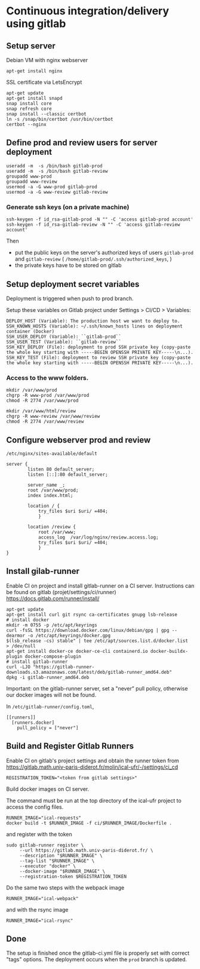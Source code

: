 # Continuous integration/delivery using gitlab

## Setup server

Debian VM with nginx webserver

```
apt-get install nginx
```


SSL certificate via LetsEncrypt
```
apt-get update
apt-get install snapd
snap install core
snap refresh core
snap install --classic certbot
ln -s /snap/bin/certbot /usr/bin/certbot
certbot --nginx
```

## Define prod and review users for server deployment

```
useradd -m  -s /bin/bash gitlab-prod
useradd -m  -s /bin/bash gitlab-review
groupadd www-prod
groupadd www-review
usermod -a -G www-prod gitlab-prod
usermod -a -G www-review gitlab-review
```

### Generate ssh keys (on a private machine)
```
ssh-keygen -f id_rsa-gitlab-prod -N "" -C 'access gitlab-prod account'
ssh-keygen -f id_rsa-gitlab-review -N "" -C 'access gitlab-review account'
```

Then
- put the public keys on the server's
  authorized keys of users ``gitlab-prod`` and ``gitlab-review``
  ( ``/home/gitlab-prod/.ssh/authorized_keys``, )
- the private keys have to be stored on gitlab

## Setup deployment secret variables

Deployment is triggered when push to prod branch.

Setup these variables on Gitlab project under Settings > CI/CD > Variables:

```
DEPLOY_HOST (Variable): The production host we want to deploy to.
SSH_KNOWN_HOSTS (Variable): ~/.ssh/known_hosts lines on deployment container (Docker)
SSH_USER_DEPLOY (Variable): ``gitlab-prod``
SSH_USER_TEST (Variable): ``gitlab-review``
SSH_KEY_DEPLOY (File): deployment to prod SSH private key (copy-paste the whole key starting with -----BEGIN OPENSSH PRIVATE KEY-----\n...).
SSH_KEY_TEST (File): deployment to review SSH private key (copy-paste the whole key starting with -----BEGIN OPENSSH PRIVATE KEY-----\n...).
```

### Access to the www folders.
```
mkdir /var/www/prod
chgrp -R www-prod /var/www/prod
chmod -R 2774 /var/www/prod

mkdir /var/www/html/review
chgrp -R www-review /var/www/review
chmod -R 2774 /var/www/review
```


## Configure webserver prod and review

`/etc/nginx/sites-available/default`
```
server {
        listen 80 default_server;
        listen [::]:80 default_server;

        server_name _;
        root /var/www/prod;
        index index.html;

        location / {
            try_files $uri $uri/ =404;
            }

        location /review {
            root /var/www;
            access_log  /var/log/nginx/review.access.log;
            try_files $uri $uri/ =404;
            }
}
```
## Install gilab-runner

Enable CI on project and install gitlab-runner on a CI server.
Instructions can be found on gitlab (projet/settings/ci/runner)
https://docs.gitlab.com/runner/install/

```
apt-get update
apt-get install curl git rsync ca-certificates gnupg lsb-release
# install docker
mkdir -m 0755 -p /etc/apt/keyrings
curl -fsSL https://download.docker.com/linux/debian/gpg | gpg --dearmor -o /etc/apt/keyrings/docker.gpg
$(lsb_release -cs) stable" | tee /etc/apt/sources.list.d/docker.list
> /dev/null
apt-get install docker-ce docker-ce-cli containerd.io docker-buildx-plugin docker-compose-plugin
# install gitlab-runner
curl -LJO "https://gitlab-runner-downloads.s3.amazonaws.com/latest/deb/gitlab-runner_amd64.deb"
dpkg -i gitlab-runner_amd64.deb
```

Important: on the gitlab-runner server, set a "never" pull policy,
otherwise our docker images will not be found.

In `/etc/gitlab-runner/config.toml`,
```
[[runners]]
  [runners.docker]
    pull_policy = ["never"]
```

## Build and Register Gitlab Runners

Enable CI on gitlab's project settings and
obtain the runner token from https://gitlab.math.univ-paris-diderot.fr/molin/ical-ufr/-/settings/ci_cd

```
REGISTRATION_TOKEN="<token from gitlab settings>"
```

Build docker images on CI server.

The command must be run at the top directory of the ical-ufr project
to access the config files.

```
RUNNER_IMAGE="ical-requests"
docker build -t $RUNNER_IMAGE -f ci/$RUNNER_IMAGE/Dockerfile .
```

and register with the token

```
sudo gitlab-runner register \
     --url https://gitlab.math.univ-paris-diderot.fr/ \
     --description "$RUNNER_IMAGE" \
     --tag-list "$RUNNER_IMAGE" \
     --executor "docker" \
     --docker-image "$RUNNER_IMAGE" \
     --registration-token $REGISTRATION_TOKEN
```

Do the same two steps with the webpack image
```
RUNNER_IMAGE="ical-webpack"
```

and with the rsync image
```
RUNNER_IMAGE="ical-rsync"
```

## Done

The setup is finished once the gitlab-ci.yml file is properly set
with correct "tags" options.
The deployment occurs when the ``prod`` branch is updated.
